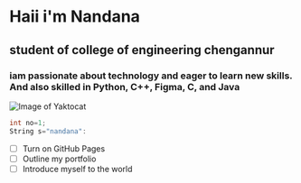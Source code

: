 # Haii i'm Nandana
## student of college of engineering chengannur
### iam  passionate about technology and eager to learn new skills. And also skilled in Python, C++, Figma, C, and Java
![Image of Yaktocat](https://cdn.pixabay.com/photo/2023/03/04/20/44/student-cartoon-7830116_1280.png)
~~~c
int no=1;
String s="nandana":
~~~
- [ ] Turn on GitHub Pages
- [ ] Outline my portfolio
- [ ] Introduce myself to the world
